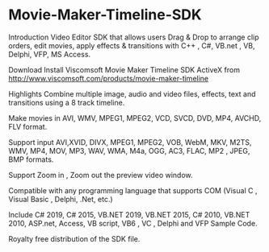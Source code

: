 # Movie-Maker-Timeline-SDK
Introduction
Video Editor SDK that allows users Drag & Drop to arrange clip orders, edit movies, apply effects & transitions with C++ , C#, VB.net , VB, Delphi, VFP, MS Access. 

Download
Install Viscomsoft Movie Maker Timeline SDK ActiveX from http://www.viscomsoft.com/products/movie-maker-timeline

Highlights
Combine multiple image, audio and video files, effects, text and transitions using a 8 track timeline.

Make movies in AVI, WMV, MPEG1, MPEG2, VCD, SVCD, DVD, MP4, AVCHD, FLV format. 

Support input AVI,XVID, DIVX, MPEG1, MPEG2, VOB, WebM, MKV, M2TS, WMV, MP4, MOV, MP3, WAV, WMA, M4a, OGG, AC3, FLAC, MP2 , JPEG, BMP formats.

Support Zoom in , Zoom out the preview video window.

Compatible with any programming language that supports COM (Visual C , Visual Basic , Delphi, .Net, etc.)

Include C# 2019, C# 2015, VB.NET 2019, VB.NET 2015, C# 2010, VB.NET 2010, ASP.net, Access, VB script, VB6 , VC , Delphi and VFP Sample Code.

Royalty free distribution of the SDK file.
